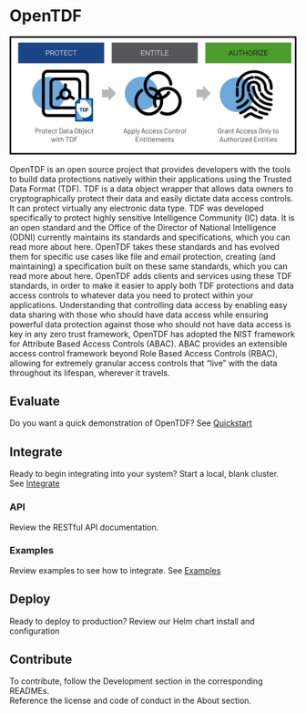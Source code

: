 # OpenTDF 

![](resource/opentdf_overview.png)

OpenTDF is an open source project that provides developers with the tools to build data protections natively within their applications using the Trusted Data Format (TDF). 
TDF is a data object wrapper that allows data owners to cryptographically protect their data and easily dictate data access controls. It can protect virtually any electronic data type.
TDF was developed specifically to protect highly sensitive Intelligence Community (IC) data. It is an open standard and the Office of the Director of National Intelligence (ODNI) currently maintains its standards and specifications, which you can read more about here. 
OpenTDF takes these standards and has evolved them for specific use cases like file and email protection, creating (and maintaining) a specification built on these same standards, which you can read more about here.
OpenTDF adds clients and services using these TDF standards, in order to make it easier to apply both TDF protections and data access controls to whatever data you need to protect within your applications. 
Understanding that controlling data access by enabling easy data sharing with those who should have data access while ensuring powerful data protection against those who should not have data access is key in any zero trust framework, OpenTDF has adopted the NIST framework for Attribute Based Access Controls (ABAC). ABAC provides an extensible access control framework beyond Role Based Access Controls (RBAC), allowing for extremely granular access controls that “live” with the data throughout its lifespan, wherever it travels. 

## Evaluate

Do you want a quick demonstration of OpenTDF? See [Quickstart](quickstart)

## Integrate

Ready to begin integrating into your system?  Start a local, blank cluster.   
See [Integrate](integrate)


### API

Review the RESTful API documentation.

### Examples

Review examples to see how to integrate. See [Examples](examples)

## Deploy

Ready to deploy to production? Review our Helm chart install and configuration

## Contribute

To contribute, follow the Development section in the corresponding READMEs.   
Reference the license and code of conduct in the About section.
